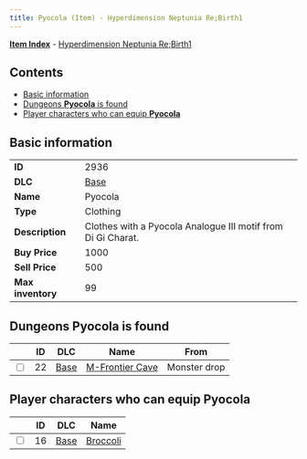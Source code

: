 ```yaml
---
title: Pyocola (Item) - Hyperdimension Neptunia Re;Birth1
---
```


[**Item Index**](/neptunia/rb1/item/index.html) - [Hyperdimension Neptunia Re;Birth1](/neptunia/rb1)

## Contents

- [Basic information](#basic-information)
- [Dungeons **Pyocola** is found](#dungeons-pyocola-is-found)
- [Player characters who can equip **Pyocola**](#player-characters-who-can-equip-pyocola)
## Basic information

|   |   |
| -- | -- |
| **ID** | 2936 |
| **DLC** | [Base](/neptunia/rb1/dlc/1-base.html) |
| **Name** | Pyocola |
| **Type** | Clothing |
| **Description** | Clothes with a Pyocola Analogue III motif from Di Gi Charat. |
| **Buy Price** | 1000 |
| **Sell Price** | 500 |
| **Max inventory** | 99 |


## Dungeons **Pyocola** is found

|    | ID | DLC | Name | From |
| -- | -- | --- | ---- | ---- |
| <input type="checkbox" id="rb1-dungeon-1-22" class="trackbox" /> | 22 | [Base](/neptunia/rb1/dlc/1-base.html) | [M-Frontier Cave](/neptunia/rb1/dungeon/1-22-m-frontier-cave.html) | Monster drop |


## Player characters who can equip **Pyocola**

|    | ID | DLC | Name |
| -- | -- | --- | ---- |
| <input type="checkbox" id="rb1-player-1-16" class="trackbox" /> | 16 | [Base](/neptunia/rb1/dlc/1-base.html) | [Broccoli](/neptunia/rb1/player/1-16-broccoli.html) |
